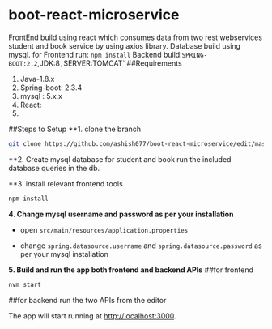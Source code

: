 # boot-react-microservice

FrontEnd build using react which consumes data from two rest webservices student and book service by using axios library. Database build using mysql.
for Frontend 
run: `npm install`
Backend build:`SPRING-BOOT:2.2`,JDK:8`,`SERVER:TOMCAT`
##Requirements
1. Java-1.8.x
2. Spring-boot: 2.3.4
3. mysql : 5.x.x
4. React:
5.

##Steps to Setup
**1. clone the branch
```bash
git clone https://github.com/ashish077/boot-react-microservice/edit/master/README.md
```

**2. Create mysql database for student and book
run the included database queries in the db.

**3. install relevant frontend tools
```bash
npm install
```
**4. Change mysql username and password as per your installation**

+ open `src/main/resources/application.properties`

+ change `spring.datasource.username` and `spring.datasource.password` as per your mysql installation

**5. Build and run the app both frontend and backend APIs**
##for frontend
```bash
nvm start
```
##for backend
run the two APIs from the editor

The app will start running at <http://localhost:3000>.
